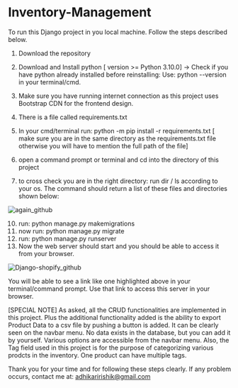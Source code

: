 # Inventory-Management

To run this Django project in you local machine. Follow the steps described below.

1) Download the repository
2) Download and Install python [ version >= Python 3.10.0] -> Check if you have python already installed before reinstalling: Use: python --version in your terminal/cmd.
3) Make sure you have running internet connection as this project uses Bootstrap CDN for the frontend design.
4) There is a file called requirements.txt 
5) In your cmd/terminal run: python -m pip install -r requirements.txt [ make sure you are in the same directory as the requirements.txt file otherwise you will have to mention the full path of the file] 
7) open a command prompt or terminal and cd into the directory of this project 


9) to cross check you are in the right directory: run dir / ls according to your os. The command should return a list of these files and directories shown below:


![again_github](https://user-images.githubusercontent.com/65969795/148880978-3018568b-ae36-432c-8bb1-c449add8d07c.png)



10) run: python manage.py makemigrations 
11) now run: python manage.py migrate
12) run: python manage.py runserver
13) Now the web server should start and you should be able to access it from your browser. 

![Django-shopify_github](https://user-images.githubusercontent.com/65969795/148880032-ebc00208-be26-4b06-bfc1-b9394f90e7a2.png)

You will be able to see a link like one highlighted above in your terminal/command prompt. Use that link to access this server in your browser.

[SPECIAL NOTE]
As asked, all the CRUD functionalities are implemented in this project. Plus the additional functionality added is the ability to export Product Data to a csv file by pushing a button is added. It can be clearly seen on the navbar menu. No data exists in the database, but you can add it by yourself. Various options are accessible from the navbar menu. Also, the Tag field used in this project is for the purpose of categorizing various prodcts in the inventory. One product can have multiple tags.


Thank you for your time and for following these steps clearly. If any problem occurs, contact me at: adhikaririshik@gmail.com
